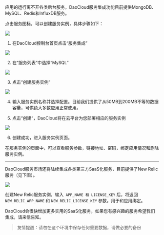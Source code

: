 应用的运行离不开各类后台服务。DaoCloud服务集成功能目前提供MongoDB、MySQL、Redis和InfluxDB服务。

点击服务图标，可以创建服务实例，具体步骤如下：

![](http://blog.daocloud.io/wp-content/uploads/2015/05/service-1.png)

1. 在DaoCloud控制台首页点击“服务集成”

![](http://blog.daocloud.io/wp-content/uploads/2015/05/service-2.png)

2. 在“服务列表”中选择“MySQL”

![](http://blog.daocloud.io/wp-content/uploads/2015/05/service-3.png)

3. 点击“创建服务实例”

![](http://blog.daocloud.io/wp-content/uploads/2015/05/service-4.png)

4. 输入服务实例名称并选择配置。目前我们提供了从50MB到200MB不等的数据容量，可供绝大多数应用正常使用。

5. 点击“创建“，DaoCloud将在云平台为您部署相应的服务实例

![](http://blog.daocloud.io/wp-content/uploads/2015/05/service-5.png)

6. 创建成功，进入服务实例页面。

在服务实例的页面中，可以查看服务参数，链接地址、密码，绑定应用情况和删除服务实例。

---

DaoCloud服务市场还将陆续集成各类第三方SaaS化服务，目前提供了New Relic服务（见下图）。

![](http://blog.daocloud.io/wp-content/uploads/2015/05/service-6.png)

创建New Relic服务实例，输入` APP_NAME 和 LICENSE_KEY` 后，将返回 `NEW_RELIC_APP_NAME` 和 `NEW_RELIC_LICENSE_KEY` 参数，用于和应用绑定。

DaoCloud会很快增加更多实用的SaaS化服务，如果您有感兴趣的服务希望我们集成，请来信告知。

> 友情提醒：请勿在这个环境中保存任何重要数据，请做必要的备份
